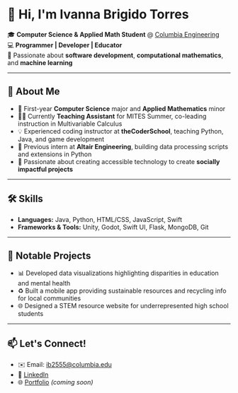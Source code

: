 
# 👋 Hi, I'm Ivanna Brigido Torres  

🎓 **Computer Science & Applied Math Student** @ [Columbia Engineering](https://engineering.columbia.edu/)  
💻 **Programmer | Developer | Educator**  
🌟 Passionate about **software development**, **computational mathematics**, and **machine learning**  

---

## 🚀 About Me  
- 🎯 First-year **Computer Science** major and **Applied Mathematics** minor  
- 🧑‍🏫 Currently **Teaching Assistant** for MITES Summer, co-leading instruction in Multivariable Calculus  
- 💡 Experienced coding instructor at **theCoderSchool**, teaching Python, Java, and game development  
- 🔧 Previous intern at **Altair Engineering**, building data processing scripts and extensions in Python  
- 🌱 Passionate about creating accessible technology to create **socially impactful projects**  

---

## 🛠️ Skills  
- **Languages:** Java, Python, HTML/CSS, JavaScript, Swift  
- **Frameworks & Tools:** Unity, Godot, Swift UI, Flask, MongoDB, Git  

---

## 📌 Notable Projects  
- 📊 Developed data visualizations highlighting disparities in education and mental health  
- ♻️ Built a mobile app providing sustainable resources and recycling info for local communities  
- 🌐 Designed a STEM resource website for underrepresented high school students  

---

## 📫 Let's Connect!  
- ✉️ Email: ib2555@columbia.edu  
- 💼 [LinkedIn](https://www.linkedin.com/in/ivannabrigidotorres/)
- 🌐 [Portfolio](#) _(coming soon)_  

<!--
**ibrigido/ibrigido** is a ✨ _special_ ✨ repository because its `README.md` (this file) appears on your GitHub profile.

Here are some ideas to get you started:

- 🔭 I’m currently working on ...
- 🌱 I’m currently learning ...
- 👯 I’m looking to collaborate on ...
- 🤔 I’m looking for help with ...
- 💬 Ask me about ...
- 📫 How to reach me: ...
- 😄 Pronouns: ...
- ⚡ Fun fact: ...
-->
